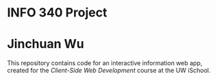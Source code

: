 # INFO 340 Project
# Jinchuan Wu
This repository contains code for an interactive information web app, created for the _Client-Side Web Development_ course at the UW iSchool.
